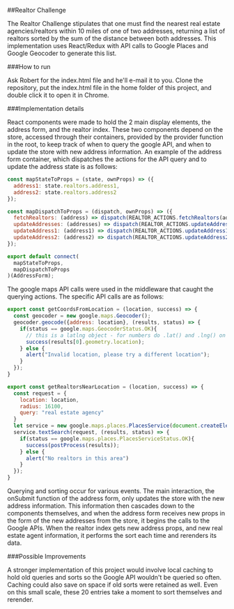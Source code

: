 ##Realtor Challenge

The Realtor Challenge stipulates that one must find the nearest real estate agencies/realtors within 10 miles of one of two addresses, returning a list of realtors sorted by the sum of the distance between both addresses. This implementation uses React/Redux with API calls to Google Places and Google Geocoder to generate this list.

###How to run

Ask Robert for the index.html file and he'll e-mail it to you. Clone the repository, put the index.html file in the home folder of this project, and double click it to open it in Chrome.

###Implementation details

React components were made to hold the 2 main display elements, the address form, and the realtor index. These two components depend on the store, accessed through their containers, provided by the provider function in the root, to keep track of when to query the google API, and when to update the store with new address information. An example of the address form container, which dispatches the actions for the API query and to update the address state is as follows:

```javascript
const mapStateToProps = (state, ownProps) => ({
  address1: state.realtors.address1,
  address2: state.realtors.address2
});

const mapDispatchToProps = (dispatch, ownProps) => ({
  fetchRealtors: (address) => dispatch(REALTOR_ACTIONS.fetchRealtors(address)),
  updateAddresses: (addresses) => dispatch(REALTOR_ACTIONS.updateAddresses(addresses)),
  updateAddress1: (address1) => dispatch(REALTOR_ACTIONS.updateAddress1(address1)),
  updateAddress2: (address2) => dispatch(REALTOR_ACTIONS.updateAddress2(address2))
});

export default connect(
  mapStateToProps,
  mapDispatchToProps
)(AddressForm);

```

The google maps API calls were used in the middleware that caught the querying actions. The specific API calls are as follows:

```javascript
export const getCoordsFromLocation = (location, success) => {
  const geocoder = new google.maps.Geocoder();
  geocoder.geocode({address: location}, (results, status) => {
    if(status == google.maps.GeocoderStatus.OK){
      // this is a latlng object - for numbers do .lat() and .lng() on it
      success(results[0].geometry.location);
    } else {
      alert("Invalid location, please try a different location");
    }
  });
}

export const getRealtorsNearLocation = (location, success) => {
  const request = {
    location: location,
    radius: 16100,
    query: "real estate agency"
  }
  let service = new google.maps.places.PlacesService(document.createElement('div'));
  service.textSearch(request, (results, status) => {
    if(status == google.maps.places.PlacesServiceStatus.OK){
      success(postProcess(results));
    } else {
      alert("No realtors in this area")
    }
  });
}
```

Querying and sorting occur for various events. The main interaction, the onSubmit function of the address form, only updates the store with the new address information. This information then cascades down to the components themselves, and when the address form receives new props in the form of the new addresses from the store, it begins the calls to the Google APIs. When the realtor index gets new address props, and new real estate agent information, it performs the sort each time and rerenders its data.

###Possible Improvements

A stronger implementation of this project would involve local caching to hold old queries and sorts so the Google API wouldn't be queried so often. Caching could also save on space if old sorts were retained as well. Even on this small scale, these 20 entries take a moment to sort themselves and rerender.
